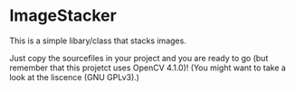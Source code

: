 # ImageStacker
This is a simple libary/class that stacks images.

Just copy the sourcefiles in your project and you are ready to go (but remember that this projetct uses OpenCV 4.1.0)!
(You might want to take a look at the liscence (GNU GPLv3).)
